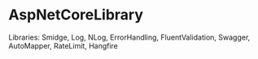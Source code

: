 # AspNetCoreLibrary
 Libraries: Smidge, Log, NLog, ErrorHandling, FluentValidation, Swagger, AutoMapper, RateLimit, Hangfire
